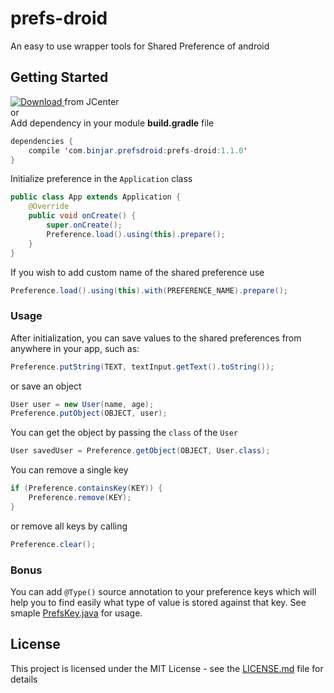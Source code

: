 # prefs-droid
An easy to use wrapper tools for Shared Preference of android
## Getting Started
[ ![Download](https://api.bintray.com/packages/arifnislam/maven/prefs-droid/images/download.svg) ](https://bintray.com/arifnislam/maven/prefs-droid/_latestVersion) from JCenter
<br /> or <br />
Add dependency in your module **build.gradle** file
```Java
dependencies {
    compile 'com.binjar.prefsdroid:prefs-droid:1.1.0'
}
```
Initialize preference in the `Application` class
```java
public class App extends Application {
    @Override
    public void onCreate() {
        super.onCreate();
        Preference.load().using(this).prepare();
    }
}
```
If you wish to add custom name of the shared preference use
```Java
Preference.load().using(this).with(PREFERENCE_NAME).prepare();
```
### Usage
After initialization, you can save values to the shared preferences from anywhere in your app, such as:
```Java
Preference.putString(TEXT, textInput.getText().toString());
```
or save an object
```java
User user = new User(name, age);
Preference.putObject(OBJECT, user);
```
You can get the object by passing the `class` of the `User`
```java
User savedUser = Preference.getObject(OBJECT, User.class);
```
You can remove a single key
```Java
if (Preference.containsKey(KEY)) {
    Preference.remove(KEY);
}
```
or remove all keys by calling
```Java
Preference.clear();
```

### Bonus
You can add `@Type()` source annotation to your preference keys which will help you to find easily what type of value is stored against that key. See smaple [PrefsKey.java](https://github.com/binjar/prefs-droid/blob/master/prefsdroid-sample/src/main/java/com/binjar/prefdroidexample/PrefsKey.java) for usage.

## License
This project is licensed under the MIT License - see the [LICENSE.md](https://github.com/binjar/prefs-droid/blob/master/LICENSE) file for details
